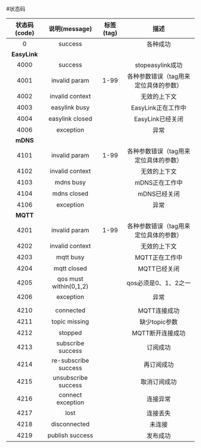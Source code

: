 #状态码


状态码(code) | 说明(message) |标签(tag)| 描述
:-----------:  | :-------------: | :-------------:| :-------------:
0	|success	||	各种成功
**EasyLink**|||
4000	|success	||	stopeasylink成功
4001	|invalid param	|1-99	|各种参数错误（tag用来定位具体的参数）
4002	|invalid context	||	无效的上下文
4003	|easylink busy	||	EasyLink正在工作中
4004	|easylink closed	||	EasyLink已经关闭
4006	|exception	||	异常
**mDNS**|||
4101	|invalid param	|1-99	|各种参数错误（tag用来定位具体的参数）
4102	|invalid context	||	无效的上下文
4103	|mdns busy	||	mDNS正在工作中
4104	|mdns closed	||	mDNS已经关闭
4106	|exception	||	异常
**MQTT**|||
4201	|invalid param|	1-99	|各种参数错误（tag用来定位具体的参数）
4202	|invalid context	||	无效的上下文
4203	|mqtt busy	||	MQTT正在工作中
4204	|mqtt closed	||	MQTT已经关闭
4205	|qos must within(0,1,2)		||qos必须是0、1、2之一
4206	|exception	||	异常
|||
4210	|connected	||	MQTT连接成功
4211	|topic missing	||	缺少topic参数
4212	|stopped	||	MQTT断开连接成功
4213	|subscribe success	||	订阅成功
4214	|re-subscribe success	||	再订阅成功
4215	|unsubscribe success	||	取消订阅成功
4216	|connect exception	||	连接异常
4217	|lost	||	连接丢失
4218	|disconnected	||	未连接
4219	|publish success	||	发布成功
